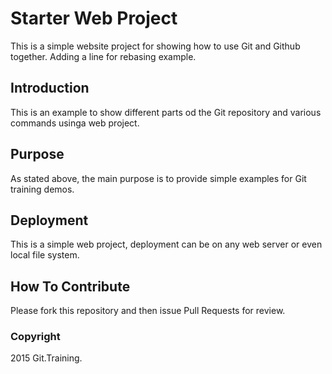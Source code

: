 # Starter Web Project

This is a simple website project for showing how to use Git and Github together. Adding a line for rebasing example.

## Introduction

This is an example to show different parts od the Git repository and various commands usinga web project.

## Purpose

As stated above, the main purpose is to provide simple examples for Git training demos.

## Deployment

This is a simple web project, deployment can be on any web server or even local file system.

## How To Contribute

Please fork this repository and then issue Pull Requests for review.

### Copyright

2015 Git.Training.